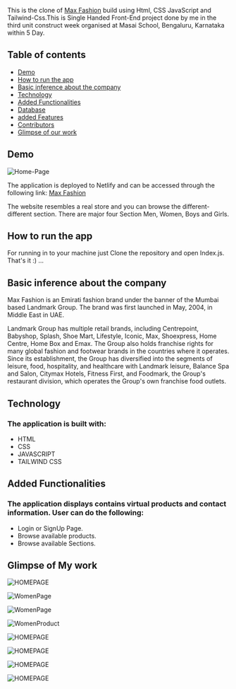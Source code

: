 This is the clone of [Max Fashion](https://www.maxfashion.in/in/en/department/maxmen) build using Html, CSS JavaScript and Tailwind-Css.This is Single Handed Front-End project done by me in the third unit construct week organised at Masai School, Bengaluru, Karnataka within 5 Day. 

## Table of contents

* [Demo](#demo)
* [How to run the app](#how-to-run-the-app)
* [Basic inference about the company](#basic-inference-about-the-company)
* [Technology](#technology)
* [Added Functionalities](#added-functionalities)
* [Database](#database)
* [added Features](#added-features)
* [Contributors](#contributors)
* [Glimpse of our work](#glimpse-of-our-work)

## Demo

![Home-Page](https://github.com/Shahid321fw11/maxFashion_Clone_Project/blob/master/components/icons/MaxFashion.png?raw=true)

The application is deployed to Netlify and can be accessed through the following link:
[Max Fashion](https://max-fashion-clone.netlify.app/)

The website resembles a real store and you can browse the different-different section. There are major four Section Men, Women, Boys and Girls.


## How to run the app

For running in to your machine just Clone the repository and open Index.js.
That's it :) ...

## Basic inference about the company

Max Fashion is an Emirati fashion brand under the banner of the Mumbai based Landmark Group. The brand was first launched in May, 2004, in Middle East in UAE.

Landmark Group has multiple retail brands, including Centrepoint, Babyshop, Splash, Shoe Mart, Lifestyle, Iconic, Max, Shoexpress, Home Centre, Home Box and Emax. The Group also holds franchise rights for many global fashion and footwear brands in the countries where it operates. Since its establishment, the Group has diversified into the segments of leisure, food, hospitality, and healthcare with Landmark leisure, Balance Spa and Salon, Citymax Hotels, Fitness First, and Foodmark, the Group's restaurant division, which operates the Group's own franchise food outlets.


## Technology

### The application is built with:

* HTML
* CSS 
* JAVASCRIPT
* TAILWIND CSS

## Added Functionalities

### The application displays contains virtual products and contact information. User can do the following:

* Login or SignUp Page.
* Browse available products.
* Browse available Sections.




## Glimpse of My work

![HOMEPAGE](https://github.com/Shahid321fw11/maxFashion_Clone_Project/blob/master/components/icons/MaxFashion.png?raw=true)

![WomenPage](https://github.com/Shahid321fw11/maxFashion_Clone_Project/blob/master/components/icons/WomenPage.png?raw=true)

![WomenPage](https://github.com/Shahid321fw11/maxFashion_Clone_Project/blob/master/components/icons/WomenProduct.png?raw=true)

![WomenProduct](https://github.com/Shahid321fw11/maxFashion_Clone_Project/blob/master/components/icons/MenProduct.png?raw=true)

![HOMEPAGE](https://github.com/Shahid321fw11/maxFashion_Clone_Project/blob/master/components/icons/BoysPage.png?raw=true)

![HOMEPAGE](https://github.com/Shahid321fw11/maxFashion_Clone_Project/blob/master/components/icons/BoysProduct.png?raw=true)

![HOMEPAGE](https://github.com/Shahid321fw11/maxFashion_Clone_Project/blob/master/components/icons/Footer1.png?raw=true)

![HOMEPAGE](https://github.com/Shahid321fw11/maxFashion_Clone_Project/blob/master/components/icons/Footer2.png?raw=true)

